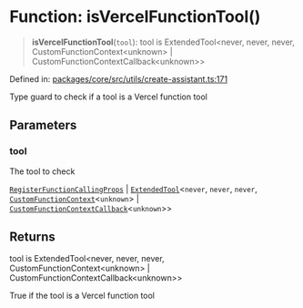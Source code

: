 # Function: isVercelFunctionTool()

> **isVercelFunctionTool**(`tool`): tool is ExtendedTool\<never, never, never, CustomFunctionContext\<unknown\> \| CustomFunctionContextCallback\<unknown\>\>

Defined in: [packages/core/src/utils/create-assistant.ts:171](https://github.com/GeoDaCenter/openassistant/blob/7dec66552ed2da789768e26aca21ecb2918b5d3b/packages/core/src/utils/create-assistant.ts#L171)

Type guard to check if a tool is a Vercel function tool

## Parameters

### tool

The tool to check

[`RegisterFunctionCallingProps`](../type-aliases/RegisterFunctionCallingProps.md) | [`ExtendedTool`](../type-aliases/ExtendedTool.md)\<`never`, `never`, `never`, [`CustomFunctionContext`](../type-aliases/CustomFunctionContext.md)\<`unknown`\> \| [`CustomFunctionContextCallback`](../type-aliases/CustomFunctionContextCallback.md)\<`unknown`\>\>

## Returns

tool is ExtendedTool\<never, never, never, CustomFunctionContext\<unknown\> \| CustomFunctionContextCallback\<unknown\>\>

True if the tool is a Vercel function tool
